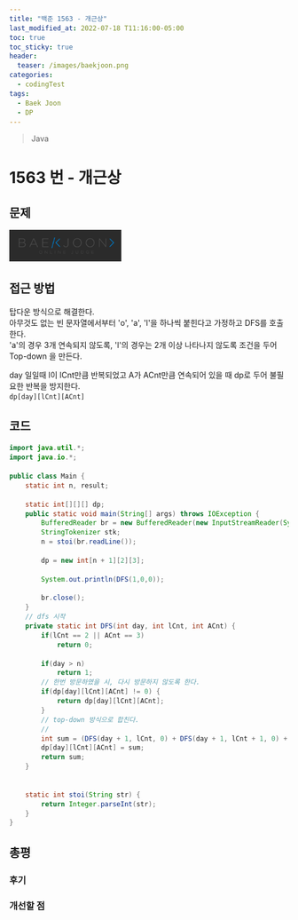 ```yaml
---
title: "백준 1563 - 개근상"
last_modified_at: 2022-07-18 T11:16:00-05:00
toc: true
toc_sticky: true
header:
  teaser: /images/baekjoon.png
categories:
  - codingTest
tags:
  - Baek Joon
  - DP
---
```


> Java

# 1563 번 - 개근상

## 문제

[<img src="/images/baekjoon.png" width="40%" height="40%">](https://www.acmicpc.net/problem/1563)

## 접근 방법

탑다운 방식으로 해결한다.  
아무것도 없는 빈 문자열에서부터 'o', 'a', 'l'을 하나씩 붙힌다고 가정하고 DFS를 호출한다.  
'a'의 경우 3개 연속되지 않도록, 'l'의 경우는 2개 이상 나타나지 않도록 조건을 두어 Top-down 을 만든다.

day 일일때 l이 lCnt만큼 반복되었고 A가 ACnt만큼 연속되어 있을 때 dp로 두어 불필요한 반복을 방지한다.  
`dp[day][lCnt][ACnt]`

## 코드

```java
import java.util.*;
import java.io.*;

public class Main {
	static int n, result;

	static int[][][] dp;
	public static void main(String[] args) throws IOException {
		BufferedReader br = new BufferedReader(new InputStreamReader(System.in));
    	StringTokenizer stk;
    	n = stoi(br.readLine());

    	dp = new int[n + 1][2][3];

    	System.out.println(DFS(1,0,0));

    	br.close();
	}
	// dfs 시작
	private static int DFS(int day, int lCnt, int ACnt) {
		if(lCnt == 2 || ACnt == 3)
			return 0;

		if(day > n)
			return 1;
		// 한번 방문하였을 시, 다시 방문하지 않도록 한다.
		if(dp[day][lCnt][ACnt] != 0) {
			return dp[day][lCnt][ACnt];
		}
		// top-down 방식으로 합친다.
		//
		int sum = (DFS(day + 1, lCnt, 0) + DFS(day + 1, lCnt + 1, 0) + DFS(day + 1, lCnt, ACnt + 1)) % 1000000;
		dp[day][lCnt][ACnt] = sum;
		return sum;
	}


	static int stoi(String str) {
    	return Integer.parseInt(str);
    }
}
```

## 총평

### 후기

### 개선할 점
